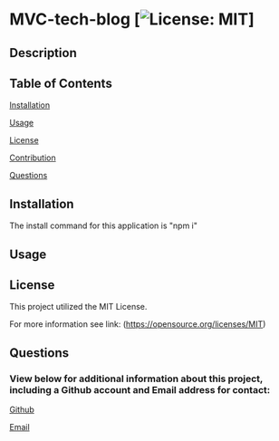 # MVC-tech-blog [![License: MIT](https://img.shields.io/badge/License-MIT-yellow.svg)]
 

  ## Description
  
  ## Table of Contents

  [Installation](#installation)

  [Usage](#usage)

  [License](#license)

  [Contribution](#contribution)

  [Questions](#questions)


  ## Installation 

The install command for this application is "npm i"

  ## Usage


  ## License 

  This project utilized the MIT License. 

  For more information see link: (https://opensource.org/licenses/MIT) 

  ## Questions

  ### View below for additional information about this project, including a Github account and Email address for contact:

  [Github](https://github.com/mserafin20)

  [Email](mailto:mmserafin20@gmail.com)